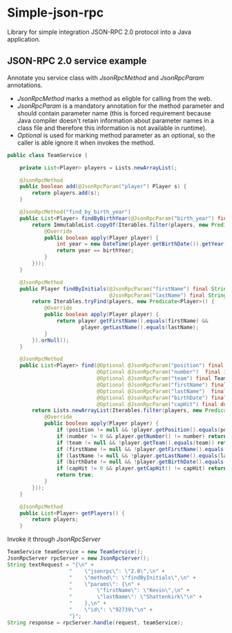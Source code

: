 Simple-json-rpc
===================

Library for simple integration JSON-RPC 2.0 protocol into a Java application.

## JSON-RPC 2.0 service example

Annotate you service class with *JsonRpcMethod* and *JsonRpcParam* annotations.

* *JsonRpcMethod* marks a method as eligble for calling from the web.
* *JsonRpcParam* is a mandatory annotation for the method parameter and should contain parameter name (this is forced requirement because Java compiler doesn't retain information about parameter names in a class file and therefore this information is not available in runtime).
* *Optional* is used for marking method parameter as an optional, so the caller is able ignore it when invokes the method. 

```java
public class TeamService {

    private List<Player> players = Lists.newArrayList(;

    @JsonRpcMethod
    public boolean add(@JsonRpcParam("player") Player s) {
        return players.add(s);
    }

    @JsonRpcMethod("find_by_birth_year")
    public List<Player> findByBirthYear(@JsonRpcParam("birth_year") final int birthYear) {
        return ImmutableList.copyOf(Iterables.filter(players, new Predicate<Player>() {
            @Override
            public boolean apply(Player player) {
                int year = new DateTime(player.getBirthDate()).getYear();
                return year == birthYear;
            }
        }));
    }

    @JsonRpcMethod
    public Player findByInitials(@JsonRpcParam("firstName") final String firstName,
                                 @JsonRpcParam("lastName") final String lastName) {
        return Iterables.tryFind(players, new Predicate<Player>() {
            @Override
            public boolean apply(Player player) {
                return player.getFirstName().equals(firstName) &&
                        player.getLastName().equals(lastName);
            }
        }).orNull();
    }

    @JsonRpcMethod
    public List<Player> find(@Optional @JsonRpcParam("position") final Position position,
                             @Optional @JsonRpcParam("number")  final int number,
                             @Optional @JsonRpcParam("team") final Team team,
                             @Optional @JsonRpcParam("firstName") final String firstName,
                             @Optional @JsonRpcParam("lastName")  final String lastName,
                             @Optional @JsonRpcParam("birthDate") final Date birthDate,
                             @Optional @JsonRpcParam("capHit") final double capHit) {
        return Lists.newArrayList(Iterables.filter(players, new Predicate<Player>() {
            @Override
            public boolean apply(Player player) {
                if (position != null && !player.getPosition().equals(position)) return false;
                if (number != 0 && player.getNumber() != number) return false;
                if (team != null && !player.getTeam().equals(team)) return false;
                if (firstName != null && !player.getFirstName().equals(firstName)) return false;
                if (lastName != null && !player.getLastName().equals(lastName)) return false;
                if (birthDate != null && !player.getBirthDate().equals(birthDate)) return false;
                if (capHit != 0 && player.getCapHit() != capHit) return false;
                return true;
            }
        }));
    }

    @JsonRpcMethod
    public List<Player> getPlayers() {
        return players;
    }
```

Invoke it through *JsonRpcServer*

```java
TeamService teamService = new TeamService();
JsonRpcServer rpcServer = new JsonRpcServer();
String textRequest = "{\n" +
                    "    \"jsonrpc\": \"2.0\",\n" +
                    "    \"method\": \"findByInitials\",\n" +
                    "    \"params\": {\n" +
                    "        \"firstName\": \"Kevin\",\n" +
                    "        \"lastName\": \"Shattenkirk\"\n" +
                    "    },\n" +
                    "    \"id\": \"92739\"\n" +
                    "}";
String response = rpcServer.handle(request, teamService);
```

